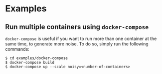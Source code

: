 # Examples

## Run multiple containers using `docker-compose`

`docker-compose` is useful if you want to run more than one container at the same time, to generate more noise. To do so, simply run the following commands:
```
$ cd examples/docker-compose
$ docker-compose build
$ docker-compose up --scale noisy=<number-of-containers>
```
